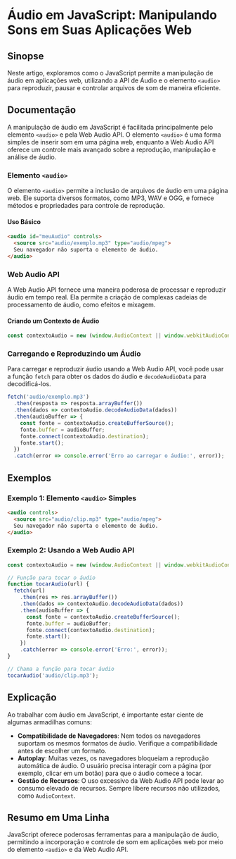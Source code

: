 <!--
Meta Description: # Áudio em JavaScript: Manipulando Sons em Suas Aplicações Web ## Sinopse Neste artigo, exploramos como o JavaScript permite a manipulação de áudio em...
Meta Keywords: audio, áudio, web, api, elemento
-->

# Áudio em JavaScript: Manipulando Sons em Suas Aplicações Web

## Sinopse
Neste artigo, exploramos como o JavaScript permite a manipulação de áudio em aplicações web, utilizando a API de Áudio e o elemento `<audio>` para reproduzir, pausar e controlar arquivos de som de maneira eficiente.

## Documentação
A manipulação de áudio em JavaScript é facilitada principalmente pelo elemento `<audio>` e pela Web Audio API. O elemento `<audio>` é uma forma simples de inserir som em uma página web, enquanto a Web Audio API oferece um controle mais avançado sobre a reprodução, manipulação e análise de áudio.

### Elemento `<audio>`
O elemento `<audio>` permite a inclusão de arquivos de áudio em uma página web. Ele suporta diversos formatos, como MP3, WAV e OGG, e fornece métodos e propriedades para controle de reprodução.

#### Uso Básico
```html
<audio id="meuAudio" controls>
  <source src="audio/exemplo.mp3" type="audio/mpeg">
  Seu navegador não suporta o elemento de áudio.
</audio>
```

### Web Audio API
A Web Audio API fornece uma maneira poderosa de processar e reproduzir áudio em tempo real. Ela permite a criação de complexas cadeias de processamento de áudio, como efeitos e mixagem.

#### Criando um Contexto de Áudio
```javascript
const contextoAudio = new (window.AudioContext || window.webkitAudioContext)();
```

### Carregando e Reproduzindo um Áudio
Para carregar e reproduzir áudio usando a Web Audio API, você pode usar a função `fetch` para obter os dados do áudio e `decodeAudioData` para decodificá-los.

```javascript
fetch('audio/exemplo.mp3')
  .then(resposta => resposta.arrayBuffer())
  .then(dados => contextoAudio.decodeAudioData(dados))
  .then(audioBuffer => {
    const fonte = contextoAudio.createBufferSource();
    fonte.buffer = audioBuffer;
    fonte.connect(contextoAudio.destination);
    fonte.start();
  })
  .catch(error => console.error('Erro ao carregar o áudio:', error));
```

## Exemplos
### Exemplo 1: Elemento `<audio>` Simples
```html
<audio controls>
  <source src="audio/clip.mp3" type="audio/mpeg">
  Seu navegador não suporta o elemento de áudio.
</audio>
```

### Exemplo 2: Usando a Web Audio API
```javascript
const contextoAudio = new (window.AudioContext || window.webkitAudioContext)();

// Função para tocar o áudio
function tocarAudio(url) {
  fetch(url)
    .then(res => res.arrayBuffer())
    .then(dados => contextoAudio.decodeAudioData(dados))
    .then(audioBuffer => {
      const fonte = contextoAudio.createBufferSource();
      fonte.buffer = audioBuffer;
      fonte.connect(contextoAudio.destination);
      fonte.start();
    })
    .catch(error => console.error('Erro:', error));
}

// Chama a função para tocar áudio
tocarAudio('audio/clip.mp3');
```

## Explicação
Ao trabalhar com áudio em JavaScript, é importante estar ciente de algumas armadilhas comuns:

- **Compatibilidade de Navegadores**: Nem todos os navegadores suportam os mesmos formatos de áudio. Verifique a compatibilidade antes de escolher um formato.
- **Autoplay**: Muitas vezes, os navegadores bloqueiam a reprodução automática de áudio. O usuário precisa interagir com a página (por exemplo, clicar em um botão) para que o áudio comece a tocar.
- **Gestão de Recursos**: O uso excessivo da Web Audio API pode levar ao consumo elevado de recursos. Sempre libere recursos não utilizados, como `AudioContext`.

## Resumo em Uma Linha
JavaScript oferece poderosas ferramentas para a manipulação de áudio, permitindo a incorporação e controle de som em aplicações web por meio do elemento `<audio>` e da Web Audio API.